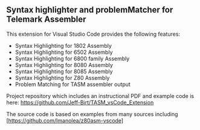 ## Syntax highlighter and problemMatcher for Telemark Assembler

This extension for Visual Studio Code provides the following features:

* Syntax Highlighting for 1802 Assembly
* Syntax Highlighting for 6502 Assembly
* Syntax Highlighting for 6800 family Assembly
* Syntax Highlighting for 8080 Assembly
* Syntax Highlighting for 8085 Assembly
* Syntax Highlighting for Z80  Assembly
* Problem Matching for TASM assembler output

Project repository which includes an instructional PDF and example code is here: https://github.com/Jeff-Birt/TASM_vsCode_Extension

The source code is based on examples from many sources including [https://github.com/Imanolea/z80asm-vscode]